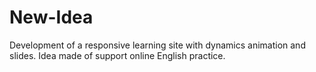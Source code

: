 # New-Idea
Development of a responsive learning site with dynamics animation and slides.
Idea made of support online English practice.